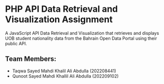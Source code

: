 # PHP API Data Retrieval and Visualization Assignment
A JavaScript API Data Retrieval and Visualization that retrieves and displays UOB student nationality data from the Bahrain Open Data Portal using their public API.
## Team Members:
- Taqwa Sayed Mahdi Khalil Ali Abdulla   (202208441) 
- Qunoot Sayed Mahdi Khallil Ali Abdulla (202209102)
